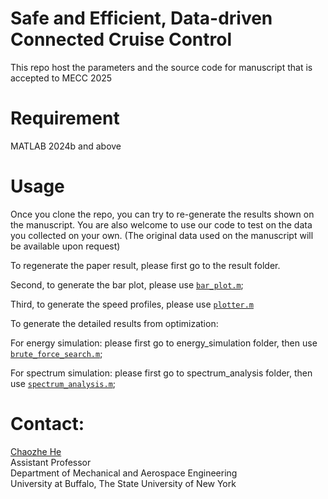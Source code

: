 # Safe and Efficient, Data-driven Connected Cruise Control
This repo host the parameters and the source code for manuscript that is accepted to MECC 2025

# Requirement
MATLAB 2024b and above

# Usage
Once you clone the repo, you can try to re-generate the results shown on the manuscript. You are also welcome to use our code to test on the data you collected on your own. (The original data used on the manuscript will be available upon request)

To regenerate the paper result, please first go to the result folder. 

Second, to generate the bar plot, please use [`bar_plot.m`](/result/bar_plot.m); 

Third, to generate the speed profiles, please use [`plotter.m`](/result/plotter.m)

To generate the detailed results from optimization:

For energy simulation: please first go to energy_simulation folder, then use [`brute_force_search.m`](/energy_simulation/brute_force_search.m); 

For spectrum simulation: please first go to spectrum_analysis folder, then use [`spectrum_analysis.m`](/spectrum_analysis/spectrum_analysis.m); 

# Contact:
[Chaozhe He](https://www.buffalo.edu/~chaozheh/) \
Assistant Professor \
Department of Mechanical and Aerospace Engineering \
University at Buffalo, The State University of New York
